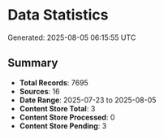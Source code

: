 # Data Statistics

Generated: 2025-08-05 06:15:55 UTC

## Summary

- **Total Records**: 7695
- **Sources**: 16
- **Date Range**: 2025-07-23 to 2025-08-05
- **Content Store Total**: 3
- **Content Store Processed**: 0
- **Content Store Pending**: 3
